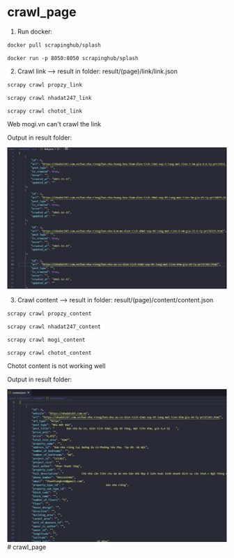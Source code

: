 # crawl_page

1. Run docker:
```
docker pull scrapinghub/splash
```

```
docker run -p 8050:8050 scrapinghub/splash
```

2. Crawl link --> result in folder: result/(page)/link/link.json
```
scrapy crawl propzy_link
```

```
scrapy crawl nhadat247_link
```

```
scrapy crawl chotot_link
```
Web mogi.vn can't crawl the link

Output in result folder: 

![Group](./readme_images/link.JPG)

3. Crawl content --> result in folder: result/(page)/content/content.json
```
scrapy crawl propzy_content
```

```
scrapy crawl nhadat247_content
```
```
scrapy crawl mogi_content
```
```
scrapy crawl chotot_content
```

Chotot content is not working well

Output in result folder: 

![Group](./readme_images/content.JPG)
#   c r a w l _ p a g e 
 
 